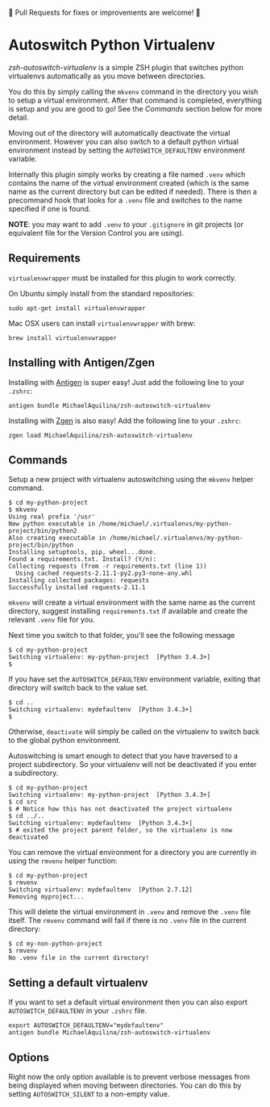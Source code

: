 :tada: Pull Requests for fixes or improvements are welcome! :tada:

Autoswitch Python Virtualenv
============================

*zsh-autoswitch-virtualenv* is a simple ZSH plugin that switches python virtualenvs automatically as
you move between directories.

You do this by simply calling the `mkvenv` command in the directory you wish to setup a virtual
environment. After that command is completed, everything is setup and you are good to go! See the
*Commands* section below for more detail.

Moving out of the directory will automatically deactivate the virtual environment. However you can
also switch to a default python virtual environment instead by setting the `AUTOSWITCH_DEFAULTENV`
environment variable.

Internally this plugin simply works by creating a file named `.venv` which contains the name of the
virtual environment created (which is the same name as the current directory but can be edited if
needed). There is then a precommand hook that looks for a `.venv` file and switches to the name
specified if one is found.

**NOTE**: you may want to add `.venv` to your `.gitignore` in git projects (or equivalent file for
the Version Control you are using).

Requirements
------------

`virtualenvwrapper` must be installed for this plugin to work correctly.

On Ubuntu simply install from the standard repositories:

`sudo apt-get install virtualenvwrapper`

Mac OSX users can install `virtualenvwrapper` with brew:

`brew install virtualenvwrapper`

Installing with Antigen/Zgen
----------------------------

Installing with [Antigen](https://github.com/zsh-users/antigen) is super easy! Just add the following line to your `.zshrc`:

```
antigen bundle MichaelAquilina/zsh-autoswitch-virtualenv
```

Installing with [Zgen](https://github.com/tarjoilija/zgen) is also easy! Add the following line to your `.zshrc`:

```
zgen load MichaelAquilina/zsh-autoswitch-virtualenv
```

Commands
--------

Setup a new project with virtualenv autoswitching using the `mkvenv` helper command.
```
$ cd my-python-project
$ mkvenv
Using real prefix '/usr'
New python executable in /home/michael/.virtualenvs/my-python-project/bin/python2
Also creating executable in /home/michael/.virtualenvs/my-python-project/bin/python
Installing setuptools, pip, wheel...done.
Found a requirements.txt. Install? (Y/n):
Collecting requests (from -r requirements.txt (line 1))
  Using cached requests-2.11.1-py2.py3-none-any.whl
Installing collected packages: requests
Successfully installed requests-2.11.1
```
`mkvenv` will create a virtual environment with the same name as the current directory, suggest
installing `requirements.txt` if available and create the relevant `.venv` file for you.

Next time you switch to that folder, you'll see the following message
```
$ cd my-python-project
Switching virtualenv: my-python-project  [Python 3.4.3+]
$
```

If you have set the `AUTOSWITCH_DEFAULTENV` environment variable, exiting that directory will switch
back to the value set.
```
$ cd ..
Switching virtualenv: mydefaultenv  [Python 3.4.3+]
$
```

Otherwise, `deactivate` will simply be called on the virtualenv to switch back to the global
python environment.

Autoswitching is smart enough to detect that you have traversed to a project subdirectory. So your
virtualenv will not be deactivated if you enter a subdirectory.

```
$ cd my-python-project
Switching virtualenv: my-python-project  [Python 3.4.3+]
$ cd src
$ # Notice how this has not deactivated the project virtualenv
$ cd ../..
Switching virtualenv: mydefaultenv  [Python 3.4.3+]
$ # exited the project parent folder, so the virtualenv is now deactivated
```

You can remove the virtual environment for a directory you are currently in using the `rmvenv`
helper function:
```
$ cd my-python-project
$ rmvenv
Switching virtualenv: mydefaultenv  [Python 2.7.12]
Removing myproject...
```
This will delete the virtual environment in `.venv` and remove the `.venv` file itself. The `rmvenv`
command will fail if there is no `.venv` file in the current directory:
```
$ cd my-non-python-project
$ rmvenv
No .venv file in the current directory!
```

Setting a default virtualenv
----------------------------

If you want to set a default virtual environment then you can also export `AUTOSWITCH_DEFAULTENV` in
your `.zshrc` file.

```
export AUTOSWITCH_DEFAULTENV="mydefaultenv"
antigen bundle MichaelAquilina/zsh-autoswitch-virtualenv
```

Options
-------

Right now the only option available is to prevent verbose messages from being displayed when moving
between directories. You can do this by setting `AUTOSWITCH_SILENT` to a non-empty value.
